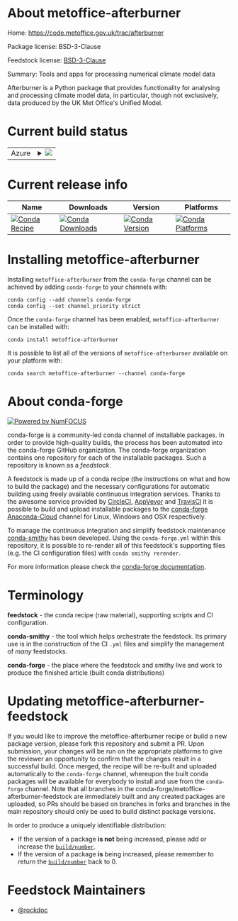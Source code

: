 About metoffice-afterburner
===========================

Home: https://code.metoffice.gov.uk/trac/afterburner

Package license: BSD-3-Clause

Feedstock license: [BSD-3-Clause](https://github.com/conda-forge/metoffice-afterburner-feedstock/blob/master/LICENSE.txt)

Summary: Tools and apps for processing numerical climate model data

Afterburner is a Python package that provides functionality for analysing and
processing climate model data, in particular, though not exclusively, data
produced by the UK Met Office's Unified Model.


Current build status
====================


<table>
    
  <tr>
    <td>Azure</td>
    <td>
      <details>
        <summary>
          <a href="https://dev.azure.com/conda-forge/feedstock-builds/_build/latest?definitionId=12704&branchName=master">
            <img src="https://dev.azure.com/conda-forge/feedstock-builds/_apis/build/status/metoffice-afterburner-feedstock?branchName=master">
          </a>
        </summary>
        <table>
          <thead><tr><th>Variant</th><th>Status</th></tr></thead>
          <tbody><tr>
              <td>linux_64_python3.6.____73_pypy</td>
              <td>
                <a href="https://dev.azure.com/conda-forge/feedstock-builds/_build/latest?definitionId=12704&branchName=master">
                  <img src="https://dev.azure.com/conda-forge/feedstock-builds/_apis/build/status/metoffice-afterburner-feedstock?branchName=master&jobName=linux&configuration=linux_64_python3.6.____73_pypy" alt="variant">
                </a>
              </td>
            </tr><tr>
              <td>linux_64_python3.6.____cpython</td>
              <td>
                <a href="https://dev.azure.com/conda-forge/feedstock-builds/_build/latest?definitionId=12704&branchName=master">
                  <img src="https://dev.azure.com/conda-forge/feedstock-builds/_apis/build/status/metoffice-afterburner-feedstock?branchName=master&jobName=linux&configuration=linux_64_python3.6.____cpython" alt="variant">
                </a>
              </td>
            </tr><tr>
              <td>linux_64_python3.7.____cpython</td>
              <td>
                <a href="https://dev.azure.com/conda-forge/feedstock-builds/_build/latest?definitionId=12704&branchName=master">
                  <img src="https://dev.azure.com/conda-forge/feedstock-builds/_apis/build/status/metoffice-afterburner-feedstock?branchName=master&jobName=linux&configuration=linux_64_python3.7.____cpython" alt="variant">
                </a>
              </td>
            </tr><tr>
              <td>linux_64_python3.8.____cpython</td>
              <td>
                <a href="https://dev.azure.com/conda-forge/feedstock-builds/_build/latest?definitionId=12704&branchName=master">
                  <img src="https://dev.azure.com/conda-forge/feedstock-builds/_apis/build/status/metoffice-afterburner-feedstock?branchName=master&jobName=linux&configuration=linux_64_python3.8.____cpython" alt="variant">
                </a>
              </td>
            </tr><tr>
              <td>linux_64_python3.9.____cpython</td>
              <td>
                <a href="https://dev.azure.com/conda-forge/feedstock-builds/_build/latest?definitionId=12704&branchName=master">
                  <img src="https://dev.azure.com/conda-forge/feedstock-builds/_apis/build/status/metoffice-afterburner-feedstock?branchName=master&jobName=linux&configuration=linux_64_python3.9.____cpython" alt="variant">
                </a>
              </td>
            </tr>
          </tbody>
        </table>
      </details>
    </td>
  </tr>
</table>

Current release info
====================

| Name | Downloads | Version | Platforms |
| --- | --- | --- | --- |
| [![Conda Recipe](https://img.shields.io/badge/recipe-metoffice--afterburner-green.svg)](https://anaconda.org/conda-forge/metoffice-afterburner) | [![Conda Downloads](https://img.shields.io/conda/dn/conda-forge/metoffice-afterburner.svg)](https://anaconda.org/conda-forge/metoffice-afterburner) | [![Conda Version](https://img.shields.io/conda/vn/conda-forge/metoffice-afterburner.svg)](https://anaconda.org/conda-forge/metoffice-afterburner) | [![Conda Platforms](https://img.shields.io/conda/pn/conda-forge/metoffice-afterburner.svg)](https://anaconda.org/conda-forge/metoffice-afterburner) |

Installing metoffice-afterburner
================================

Installing `metoffice-afterburner` from the `conda-forge` channel can be achieved by adding `conda-forge` to your channels with:

```
conda config --add channels conda-forge
conda config --set channel_priority strict
```

Once the `conda-forge` channel has been enabled, `metoffice-afterburner` can be installed with:

```
conda install metoffice-afterburner
```

It is possible to list all of the versions of `metoffice-afterburner` available on your platform with:

```
conda search metoffice-afterburner --channel conda-forge
```


About conda-forge
=================

[![Powered by NumFOCUS](https://img.shields.io/badge/powered%20by-NumFOCUS-orange.svg?style=flat&colorA=E1523D&colorB=007D8A)](http://numfocus.org)

conda-forge is a community-led conda channel of installable packages.
In order to provide high-quality builds, the process has been automated into the
conda-forge GitHub organization. The conda-forge organization contains one repository
for each of the installable packages. Such a repository is known as a *feedstock*.

A feedstock is made up of a conda recipe (the instructions on what and how to build
the package) and the necessary configurations for automatic building using freely
available continuous integration services. Thanks to the awesome service provided by
[CircleCI](https://circleci.com/), [AppVeyor](https://www.appveyor.com/)
and [TravisCI](https://travis-ci.com/) it is possible to build and upload installable
packages to the [conda-forge](https://anaconda.org/conda-forge)
[Anaconda-Cloud](https://anaconda.org/) channel for Linux, Windows and OSX respectively.

To manage the continuous integration and simplify feedstock maintenance
[conda-smithy](https://github.com/conda-forge/conda-smithy) has been developed.
Using the ``conda-forge.yml`` within this repository, it is possible to re-render all of
this feedstock's supporting files (e.g. the CI configuration files) with ``conda smithy rerender``.

For more information please check the [conda-forge documentation](https://conda-forge.org/docs/).

Terminology
===========

**feedstock** - the conda recipe (raw material), supporting scripts and CI configuration.

**conda-smithy** - the tool which helps orchestrate the feedstock.
                   Its primary use is in the construction of the CI ``.yml`` files
                   and simplify the management of *many* feedstocks.

**conda-forge** - the place where the feedstock and smithy live and work to
                  produce the finished article (built conda distributions)


Updating metoffice-afterburner-feedstock
========================================

If you would like to improve the metoffice-afterburner recipe or build a new
package version, please fork this repository and submit a PR. Upon submission,
your changes will be run on the appropriate platforms to give the reviewer an
opportunity to confirm that the changes result in a successful build. Once
merged, the recipe will be re-built and uploaded automatically to the
`conda-forge` channel, whereupon the built conda packages will be available for
everybody to install and use from the `conda-forge` channel.
Note that all branches in the conda-forge/metoffice-afterburner-feedstock are
immediately built and any created packages are uploaded, so PRs should be based
on branches in forks and branches in the main repository should only be used to
build distinct package versions.

In order to produce a uniquely identifiable distribution:
 * If the version of a package **is not** being increased, please add or increase
   the [``build/number``](https://docs.conda.io/projects/conda-build/en/latest/resources/define-metadata.html#build-number-and-string).
 * If the version of a package **is** being increased, please remember to return
   the [``build/number``](https://docs.conda.io/projects/conda-build/en/latest/resources/define-metadata.html#build-number-and-string)
   back to 0.

Feedstock Maintainers
=====================

* [@rockdoc](https://github.com/rockdoc/)

